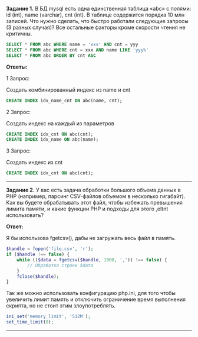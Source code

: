 **Задание 1.** В БД mysql  есть одна единственная таблица «abc» с полями: id (int), name (varchar), cnt (int). В таблице содержится порядка 10 млн записей. Что нужно сделать, что быстро работали следующие запросы (3 разных случая)? Все остальные факторы кроме скорости чтения не критичны.

```sql
SELECT * FROM abc WHERE name = 'xxx' AND cnt = yyy
SELECT * FROM abc WHERE cnt = xxx AND name LIKE 'yyy%'
SELECT * FROM abc ORDER BY cnt ASC
```

**Ответы:**

1 Запрос:

Создать комбинированный индекс из name и cnt 

```sql
CREATE INDEX idx_name_cnt ON abc(name, cnt);
```

2 Запрос:

Создать индекс на каждый из параметров

```sql
CREATE INDEX idx_cnt ON abc(cnt);
CREATE INDEX idx_name ON abc(name);
```

3 Запрос:

Создать индекс из cnt

```sql
CREATE INDEX idx_cnt ON abc(cnt);
```

---

**Задание 2.**  У вас есть задача обработки большого объема данных в PHP (например, парсинг CSV-файлов объемом в несколько гигабайт). Как вы будете обрабатывать этот файл, чтобы избежать превышения лимита памяти, и какие функции PHP и подходы для этого ,eltnt использовать?

**Ответ:**

Я бы использова fgetcsv(), дабы не загружать весь файл в память.

```php
$handle = fopen('file.csv', 'r');
if ($handle !== false) {
    while (($data = fgetcsv($handle, 1000, ',')) !== false) {
        // Обработка строки $data
    }
    fclose($handle);
}
```

Так же можно использовать конфигурацию php.ini, для того чтобы увеличить лимит память и отключить ограничение время выполнения скрипта, но не стоит этим злоупотреблять.

```php
ini_set('memory_limit', '512M');
set_time_limit(0);
```

---
